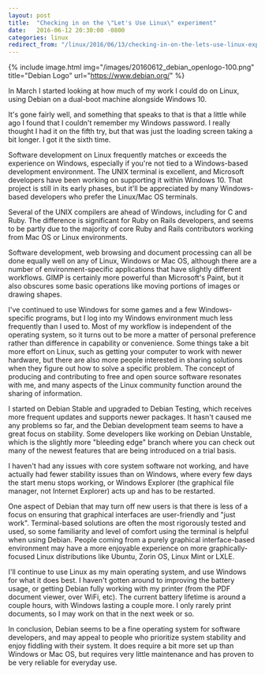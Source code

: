 ```yaml
---
layout: post
title:  "Checking in on the \"Let's Use Linux\" experiment"
date:   2016-06-12 20:30:00 -0800
categories: linux
redirect_from: "/linux/2016/06/13/checking-in-on-the-lets-use-linux-experiment"
---
```

{% include image.html img="/images/20160612_debian_openlogo-100.png"
  title="Debian Logo"
  url="https://www.debian.org/" %}
<br>

In March I started looking at how much of my work I could do on Linux, using Debian on a dual-boot machine alongside Windows 10.

It's gone fairly well, and something that speaks to that is that a little while ago I found that I couldn't remember my Windows password.  I really thought I had it on the fifth try, but that was just the loading screen taking a bit longer.  I got it the sixth time.

<!--more-->

Software development on Linux frequently matches or exceeds the experience on Windows, especially if you're not tied to a Windows-based development environment.  The UNIX terminal is excellent, and Microsoft developers have been working on supporting it within Windows 10.  That project is still in its early phases, but it'll be appreciated by many Windows-based developers who prefer the Linux/Mac OS terminals.

Several of the UNIX compilers are ahead of Windows, including for C and Ruby.  The difference is significant for Ruby on Rails developers, and seems to be partly due to the majority of core Ruby and Rails contributors working from Mac OS or Linux environments.

Software development, web browsing and document processing can all be done equally well on any of Linux, Windows or Mac OS, although there are a number of environment-specific applications that have slightly different workflows.  GIMP is certainly more powerful than Microsoft's Paint, but it also obscures some basic operations like moving portions of images or drawing shapes.

I've continued to use Windows for some games and a few Windows-specific programs, but I log into my Windows environment much less frequently than I used to.  Most of my workflow is independent of the operating system, so it turns out to be more a matter of personal preference rather than difference in capability or convenience.  Some things take a bit more effort on Linux, such as getting your computer to work with newer hardware, but there are also more people interested in sharing solutions when they figure out how to solve a specific problem.  The concept of producing and contributing to free and open source software resonates with me, and many aspects of the Linux community function around the sharing of information.

I started on Debian Stable and upgraded to Debian Testing, which receives more frequent updates and supports newer packages.  It hasn't caused me any problems so far, and the Debian development team seems to have a great focus on stability.  Some developers like working on Debian Unstable, which is the slightly more "bleeding edge" branch where you can check out many of the newest features that are being introduced on a trial basis.

I haven't had any issues with core system software not working, and have actually had fewer stability issues than on Windows, where every few days the start menu stops working, or Windows Explorer (the graphical file manager, not Internet Explorer) acts up and has to be restarted.

One aspect of Debian that may turn off new users is that there is less of a focus on ensuring that graphical interfaces are user-friendly and "just work".  Terminal-based solutions are often the most rigorously tested and used, so some familiarity and level of comfort using the terminal is helpful when using Debian.  People coming from a purely graphical interface-based environment may have a more enjoyable experience on more graphically-focused Linux distributions like Ubuntu, Zorin OS, Linux Mint or LXLE.

I'll continue to use Linux as my main operating system, and use Windows for what it does best.  I haven't gotten around to improving the battery usage, or getting Debian fully working with my printer (from the PDF document viewer, over WiFi, etc).  The current battery lifetime is around a couple hours, with Windows lasting a couple more.  I only rarely print documents, so I may work on that in the next week or so.

In conclusion, Debian seems to be a fine operating system for software developers, and may appeal to people who prioritize system stability and enjoy fiddling with their system.  It does require a bit more set up than Windows or Mac OS, but requires very little maintenance and has proven to be very reliable for everyday use.
